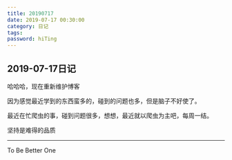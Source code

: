 ```yaml
---
title: 20190717
date: 2019-07-17 00:30:00
category: 日记
tags:
password: hiTing
---
```


## 2019-07-17日记

<!-- more -->

哈哈哈，现在重新维护博客

因为感觉最近学到的东西蛮多的，碰到的问题也多，但是脑子不好使了。

最近在忙爬虫的事，碰到问题很多，想想，最近就以爬虫为主吧，每周一结。

坚持是难得的品质

--- 
To Be Better One